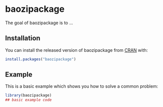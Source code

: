 # baozipackage

<!-- badges: start -->
<!-- badges: end -->

The goal of baozipackage is to ...

## Installation

You can install the released version of baozipackage from [CRAN](https://CRAN.R-project.org) with:

``` r
install.packages("baozipackage")
```

## Example

This is a basic example which shows you how to solve a common problem:

``` r
library(baozipackage)
## basic example code
```

